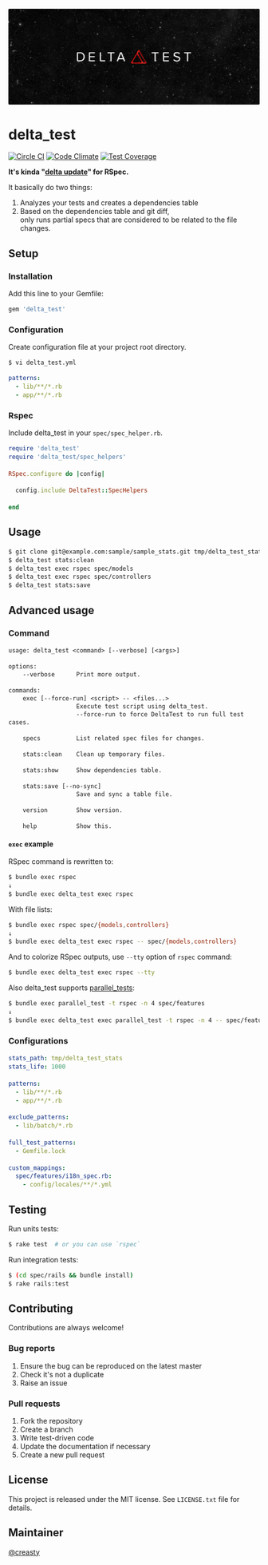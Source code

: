 ![delta test](./visual.jpg)

delta_test
==========

[![Circle CI](https://circleci.com/gh/creasty/delta_test.svg?style=shield)](https://circleci.com/gh/creasty/delta_test)
[![Code Climate](https://codeclimate.com/github/creasty/delta_test/badges/gpa.svg)](https://codeclimate.com/github/creasty/delta_test)
[![Test Coverage](https://codeclimate.com/github/creasty/delta_test/badges/coverage.svg)](https://codeclimate.com/github/creasty/delta_test/coverage)

**It's kinda "[delta update](http://en.wikipedia.org/wiki/Delta_update)" for RSpec.**

It basically do two things:

1. Analyzes your tests and creates a dependencies table
2. Based on the dependencies table and git diff,  
   only runs partial specs that are considered to be related to the file changes.


Setup
-----

### Installation

Add this line to your Gemfile:

```ruby
gem 'delta_test'
```

### Configuration

Create configuration file at your project root directory.

```bash
$ vi delta_test.yml
```

```yaml
patterns:
  - lib/**/*.rb
  - app/**/*.rb
```

### Rspec

Include delta_test in your `spec/spec_helper.rb`.

```ruby
require 'delta_test'
require 'delta_test/spec_helpers'

RSpec.configure do |config|

  config.include DeltaTest::SpecHelpers

end
```


Usage
-----

```bash
$ git clone git@example.com:sample/sample_stats.git tmp/delta_test_stats
$ delta_test stats:clean
$ delta_test exec rspec spec/models
$ delta_test exec rspec spec/controllers
$ delta_test stats:save
```


Advanced usage
--------------

### Command

```
usage: delta_test <command> [--verbose] [<args>]

options:
    --verbose      Print more output.

commands:
    exec [--force-run] <script> -- <files...>
                   Execute test script using delta_test.
                   --force-run to force DeltaTest to run full test cases.

    specs          List related spec files for changes.

    stats:clean    Clean up temporary files.

    stats:show     Show dependencies table.

    stats:save [--no-sync]
                   Save and sync a table file.

    version        Show version.

    help           Show this.
```

#### `exec` example

RSpec command is rewritten to:

```bash
$ bundle exec rspec
↓
$ bundle exec delta_test exec rspec
```

With file lists:

```bash
$ bundle exec rspec spec/{models,controllers}
↓
$ bundle exec delta_test exec rspec -- spec/{models,controllers}
```

And to colorize RSpec outputs, use `--tty` option of `rspec` command:

```bash
$ bundle exec delta_test exec rspec --tty
```

Also delta_test supports [parallel_tests](https://github.com/grosser/parallel_tests):

```bash
$ bundle exec parallel_test -t rspec -n 4 spec/features
↓
$ bundle exec delta_test exec parallel_test -t rspec -n 4 -- spec/features
```

### Configurations

```yaml
stats_path: tmp/delta_test_stats
stats_life: 1000

patterns:
  - lib/**/*.rb
  - app/**/*.rb

exclude_patterns:
  - lib/batch/*.rb

full_test_patterns:
  - Gemfile.lock

custom_mappings:
  spec/features/i18n_spec.rb:
    - config/locales/**/*.yml
```


Testing
-------

Run units tests:

```bash
$ rake test  # or you can use `rspec`
```

Run integration tests:

```bash
$ (cd spec/rails && bundle install)
$ rake rails:test
```


Contributing
------------

Contributions are always welcome!

### Bug reports

1. Ensure the bug can be reproduced on the latest master
1. Check it's not a duplicate
1. Raise an issue

### Pull requests

1. Fork the repository
1. Create a branch
1. Write test-driven code
1. Update the documentation if necessary
1. Create a new pull request


License
-------

This project is released under the MIT license. See `LICENSE.txt` file for details.


Maintainer
----------

[@creasty](http://github.com/creasty)
